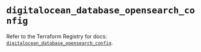 # `digitalocean_database_opensearch_config`

Refer to the Terraform Registry for docs: [`digitalocean_database_opensearch_config`](https://registry.terraform.io/providers/digitalocean/digitalocean/2.59.0/docs/resources/database_opensearch_config).
